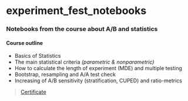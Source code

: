 # experiment_fest_notebooks
### Notebooks from the course about A/B and statistics

#### Course outline
- Basics of Statistics
- The main statistical criteria *(parametric & nonparametric)*
- How to calculate the length of experiment (MDE) and multiple testing
- Bootstrap, resampling and A/A test check
- Increasing of A/B sensitivity (stratification, CUPED) and ratio-metrics

> [Certificate](verify.experiment-fest.ru/verify/05042217.pdf)
